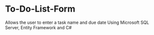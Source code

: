 # To-Do-List-Form
Allows the user to enter a task name and due date
Using Microsoft SQL Server, Entity Framework and C# 
